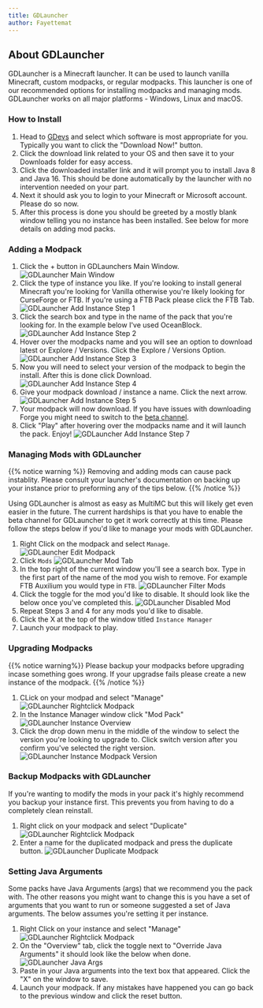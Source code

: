 ```yaml
---
title: GDLauncher
author: Fayettemat
---
```


## About GDLauncher

GDLauncher is a Minecraft launcher. It can be used to launch vanilla Minecraft, custom modpacks, or regular modpacks. This launcher is one of our recommended options for installing modpacks and managing mods. GDLauncher works on all major platforms - Windows, Linux and macOS.

### How to Install

1. Head to [GDevs](https://gdevs.io) and select which software is most appropriate for you. Typically you want to click the "Download Now!" button.
2. Click the download link related to your OS and then save it to your Downloads folder for easy access.
3. Click the downloaded installer link and it will prompt you to install Java 8 and Java 16. This should be done automatically by the launcher with no intervention needed on your part. 
4. Next it should ask you to login to your Minecraft or Microsoft account. Please do so now.
5. After this process is done you should be greeted by a mostly blank window telling you no instance has been installed. See below for more details on adding mod packs.


### Adding a Modpack

1. Click the + button in GDLaunchers Main Window. 
![GDLauncher Main Window](../../../../assets/images/gdlauncher/gdlauncher-main.png)
2. Click the type of instance you like. If you're looking to install general Minecraft you're looking for Vanilla otherwise you're likely looking for CurseForge or FTB. If you're using a FTB Pack please click the FTB Tab.
![GDLauncher Add Instance Step 1](../../../../assets/images/gdlauncher/gdlauncher-instance-step-1.png)
3. Click the search box and type in the name of the pack that you're looking for. In the example below I've used OceanBlock.
![GDLauncher Add Instance Step 2](../../../../assets/images/gdlauncher/gdlauncher-instance-step-2.png)
3. Hover over the modpacks name and you will see an option to download latest or Explore / Versions. Click the Explore / Versions Option.
![GDLauncher Add Instance Step 3](../../../../assets/images/gdlauncher/gdlauncher-instance-step-3.png)
4. Now you will need to select your version of the modpack to begin the install. After this is done click Download.
![GDLauncher Add Instance Step 4](../../../../assets/images/gdlauncher/gdlauncher-instance-step-4.png)
5. Give your modpack download / instance a name. Click the next arrow.
![GDLauncher Add Instance Step 5](../../../../assets/images/gdlauncher/gdlauncher-instance-step-5.png)
6. Your modpack will now download. If you have issues with downloading Forge you might need to switch to the [beta channel](#enabling-the-beta-launcher).
7. Click "Play" after hovering over the modpacks name and it will launch the pack. Enjoy!
![GDLauncher Add Instance Step 7](../../../../assets/images/gdlauncher/gdlauncher-instance-step-7.png)

### Managing Mods with GDLauncher

{{% notice warning %}}
Removing and adding mods can cause pack instablity. Please consult your launcher's documentation on backing up your instance prior to preforming any of the tips below.
{{% /notice %}}

Using GDLauncher is almost as easy as MultiMC but this will likely get even easier in the future. The current hardships is that you have to enable the beta channel for GDLauncher to get it work correctly at this time. Please follow the steps below if you'd like to manage your mods with GDLauncher.

1. Right Click on the modpack and select `Manage`.
![GDLauncher Edit Modpack](../../../../assets/images/gdlauncher/gdlauncher-rightclick.png) 
2. Click `Mods`
![GDLauncher Mod Tab](../../../../assets/images/gdlauncher/gdlauncher-manage-mods.png)
3. In the top right of the current window you'll see a search box. Type in the first part of the name of the mod you wish to remove. For example FTB Auxilium you would type in `FTB`.
![GDLauncher Filter Mods](../../../../assets/images/gdlauncher/gdlauncher-filter-mods.png)
4. Click the toggle for the mod you'd like to disable. It should look like the below once you've completed this.
![GDLauncher Disabled Mod](../../../../assets/images/gdlauncher/gdlauncher-disabled-mod.png)
5. Repeat Steps 3 and 4 for any mods you'd like to disable.
6. Click the X at the top of the window titled `Instance Manager`
7. Launch your modpack to play.

### Upgrading Modpacks

{{% notice warning%}}
Please backup your modpacks before upgrading incase something goes wrong. If your upgradse fails please create a new instance of the modpack.
{{% /notice %}}

1. CLick on your modpad and select "Manage"
![GDLauncher Rightclick Modpack](../../../../assets/images/gdlauncher/gdlauncher-rightclick.png) 
2. In the Instance Manager window click "Mod Pack"
![GDLauncher Instance Overview](../../../../assets/images/gdlauncher/gdlauncher-instance-overview.png)
3. Click the drop down menu in the middle of the window to select the version you're looking to upgrade to. Click switch version after you confirm you've selected the right version.
![GDLauncher Instance Modpack Version](../../../../assets/images/gdlauncher/gdlauncher-instance-modpack.png)

### Backup Modpacks with GDLauncher

If you're wanting to modify the mods in your pack it's highly recommend you backup your instance first. This prevents you from having to do a completely clean reinstall.

1. Right click on your modpack and select "Duplicate"
![GDLauncher Rightclick Modpack](../../../../assets/images/gdlauncher/gdlauncher-rightclick.png) 
2. Enter a name for the duplicated modpack and press the duplicate button.
![GDLauncher Duplicate Modpack](../../../../assets/images/gdlauncher/gdlauncher-duplicate.png)

### Setting Java Arguments
Some packs have Java Arguments (args) that we recommend you the pack with. The other reasons you might want to change this is you have a set of arguments that you want to run or someone suggested a set of Java arguments. The below assumes you're setting it per instance.

1. Right Click on your instance and select "Manage"
![GDLauncher Rightclick Modpack](../../../../assets/images/gdlauncher/gdlauncher-rightclick.png) 
2. On the "Overview" tab, click the toggle next to "Override Java Arguments" it should look like the below when done.
![GDLauncher Java Args](../../../../assets/images/gdlauncher/gdlauncher-java-args.png)
3. Paste in your Java arguments into the text box that appeared. Click the "X" on the window to save.
4. Launch your modpack. If any mistakes have happened you can go back to the previous window and click the reset button.
